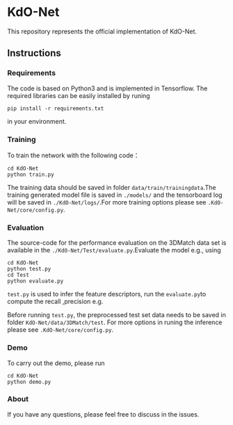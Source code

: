 # KdO-Net

This repository represents the official implementation of  KdO-Net.

## Instructions

### Requirements

The code is based on Python3  and is implemented in Tensorflow. The required libraries can be easily installed by runing

```shell
pip install -r requirements.txt
```

in your environment.

### Training

To train the network with the following code：
```shell
cd KdO-Net
python train.py
```

The training data should be saved in folder `data/train/trainingdata`.The training generated model file is saved in `./models/` and the tensorboard log will be saved in `./KdO-Net/logs/`.For more training options please see `.KdO-Net/core/config.py`.

### Evaluation

The source-code for the performance evaluation on the 3DMatch data set is available in the `./KdO-Net/Test/evaluate.py`.Evaluate the model e.g., using

```shell
cd KdO-Net
python test.py
cd Test
python evaluate.py
```

`test.py` is used to infer the feature descriptors, run the `evaluate.py`to compute the recall ,precision e.g.

Before running `test.py`, the preprocessed test set data needs to be saved in  folder `KdO-Net/data/3DMatch/test`. For more options in runing the inference please see `.KdO-Net/core/config.py`.

### Demo

To carry out the demo, please run

```shell
cd KdO-Net
python demo.py
```

### About

If you have any questions, please feel free to discuss in the issues.
